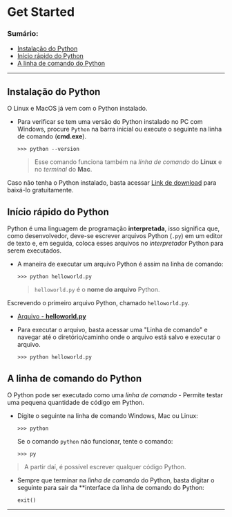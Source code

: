 # Get Started

### Sumário:

- [Instalação do Python](#instalação-do-python)
- [Início rápido do Python](#início-rápido-do-python)
- [A linha de comando do Python](#a-linha-de-comando-do-python)

---

## Instalação do Python

O Linux e MacOS já vem com o Python instalado.

- Para verificar se tem uma versão do Python instalado no PC com Windows, procure ``Python`` na barra inicial ou execute o seguinte na linha de comando (**cmd.exe**).
    ```
    >>> python --version
    ```

    > Esse comando funciona também na _linha de comando_ do **Linux** e no _terminal_ do **Mac**.

Caso não tenha o Python instalado, basta acessar [Link de download](https://www.python.org/) para baixá-lo gratuitamente.

## Início rápido do Python

Python é uma linguagem de programação **interpretada**, isso significa que, como desenvolvedor, deve-se escrever arquivos Python (``.py``) em um editor de texto e, em seguida, coloca esses arquivos no _interpretador_ Python para serem executados.

- A maneira de executar um arquivo Python é assim na linha de comando:
    ```
    >>> python helloworld.py
    ```

    > ``helloworld.py`` é o **nome do arquivo** Python.

Escrevendo o primeiro arquivo Python, chamado ``helloworld.py``.

- [Arquivo - **helloworld.py**](/W3Schools/files/helloworld.py)

- Para executar o arquivo, basta acessar uma "Linha de comando" e navegar até o diretório/caminho onde o arquivo está salvo e executar o arquivo.
    ```
    >>> python helloworld.py
    ```

## A linha de comando do Python

O Python pode ser executado como uma _linha de comando_ - Permite testar uma pequena quantidade de código em Python.

- Digite o seguinte na linha de comando Windows, Mac ou Linux:
    ```
    >>> python
    ```

    Se o comando ``python`` não funcionar, tente o comando:
    ```
    >>> py
    ```

> A partir daí, é possível escrever qualquer código Python.

- Sempre que terminar na _linha de comando_ do Python, basta digitar o seguinte para sair da **interface da linha de comando do Python:
    ```
    exit()
    ```

---